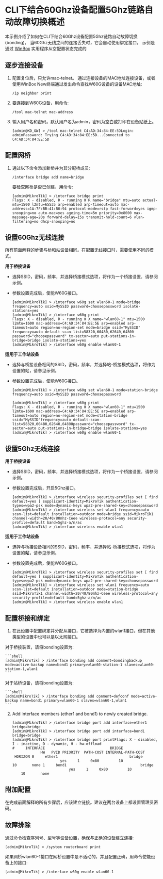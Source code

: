 # CLI下结合60Ghz设备配置5Ghz链路自动故障切换概述


本示例介绍了如何在CLI下结合60Ghz设备配置5Ghz链路自动故障切换(bonding)。
当60Ghz无线之间的连接丢失时，它会自动使用绑定接口。
示例是通过 [WinBox](https://mikrotik.com/download) 实用程序从空配置状态完成的

## 逐步连接设备

1.  配置复位后，只允许mac-telnet。
通过连接设备的MAC地址连接设备，或者使用WinBox New终端通过发出命令查找W60G设备的设备MAC地址:
    
    
    ```
    /ip neighbor print
    ```
    
2.  要连接到W60G设备，用命令:
   

    ```
    /tool mac-telnet mac-address
    ```

    
3.  输入用户名和密码。默认用户名为admin，密码为空白或打印在设备贴纸上。
    

    ```
    [admin@KD_GW] > /tool mac-telnet C4:AD:34:84:EE:5DLogin: adminPassword: Trying C4:AD:34:84:EE:5D...Connected to C4:AD:34:84:EE:5D
    ```
   

## 配置网桥



1.  通过以下命令添加新桥并为其分配桥成员:
    

    ```
    /interface bridge add name=bridge
    ```
   
    要检查网桥是否已创建，用命令:
    
    
    ```shell
    [admin@MikroTik] > /interface bridge print
    Flags: X - disabled, R - running 0 R name="bridge" mtu=auto actual-mtu=1500 l2mtu=65535 arp=enabled arp-timeout=auto mac-address=1A:7F:BB:41:B0:94 protocol-mode=rstp fast-forward=yes igmp-snooping=no auto-mac=yes ageing-time=5m priority=0x8000 max-message-age=20s forward-delay=15s transmit-hold-count=6 vlan-filtering=no dhcp-snooping=no 
    ```
  

## 设置60Ghz无线连接



所有前面解释的步骤与桥和站设备相同。在配置无线接口时，需要使用不同的模式。

**用于桥接设备**

- 选择SSID，密码，频率，并选择桥接模式选项，将作为一个桥接设置，请参阅示例。
- 参数设置完成后，使能W60G接口。
    
    ```shell
    [admin@MikroTik] > /interface w60g set wlan60-1 mode=bridge frequency=auto ssid=MySSID password=choosepassword isolate-stations=yes
    [admin@MikroTik] > /interface w60g print
    Flags: X - disabled, R - running 0 X name="wlan60-1" mtu=1500 l2mtu=1600 mac-address=C4:AD:34:84:EE:5E arp=enabled arp-timeout=auto region=no-region-set mode=bridge ssid="MySSID" frequency=auto default-scan-list=58320,60480,62640,64800 password="choosepassword" tx-sector=auto put-stations-in-bridge=bridge isolate-stations=yes
    [admin@MikroTik] > /interface w60g enable wlan60-1
    ```

    

**适用于工作站设备**

- 选择与桥接设备相同的SSID，密码，频率，并选择站-桥接模式选项，将作为设置的站，请参见示例。
- 参数设置完成后，使能W60G接口。
    
    
    ```shell
    [admin@MikroTik] > /interface w60g set wlan60-1 mode=station-bridge frequency=auto ssid=MySSID password=choosepassword                           
    [admin@MikroTik] > /interface w60g print
    Flags: X - disabled, R - running 0 X name="wlan60-1" mtu=1500 l2mtu=1600 mac-address=C4:AD:34:84:EE:5E arp=enabled arp-timeout=auto region=no-region-set mode=station-bridge ssid="MySSID"frequency=auto default-scan-list=58320,60480,62640,64800password="choosepassword" tx-sector=auto put-stations-in-bridge=bridge isolate-stations=yes
    [admin@MikroTik] > /interface w60g enable wlan60-1
    ```
    

## 设置5Ghz无线连接



**用于桥接设备**

- 选择SSID，密码，频率，并选择桥接模式选项，将作为一个桥接设置，请参阅示例。
- 参数设置完成后，开启5Ghz接口。
    
    
    ```shell
    [admin@MikroTik] > /interface wireless security-profiles set [ find default=yes ] supplicant-identity=MikroTik authentication-types=wpa2-psk mode=dynamic-keys wpa2-pre-shared-key=choosepassword
    [admin@MikroTik] > /interface wireless set wlan1 frequency=auto scan-list=default installation=outdoor mode=bridge ssid=MikroTik1 channel-width=20/40/80mhz-Ceee wireless-protocol=any security-profile=default band=5ghz-a/n/ac 
    [admin@MikroTik] > /interface wireless enable wlan1
    ```
    

**适用于工作站设备**

- 选择与桥接设备相同的SSID，密码，频率，并选择站-桥接模式选项，将作为设置的**站**，请参见示例。
- 参数设置完成后，使能W60G接口。
    
    
    ```shell
    [admin@MikroTik] > /interface wireless security-profiles set [ find default=yes ] supplicant-identity=MikroTik authentication-types=wpa2-psk mode=dynamic-keys wpa2-pre-shared-key=choosepassword
    [admin@MikroTik] > /interface wireless set wlan1 frequency=auto scan-list=default installation=outdoor mode=station-bridge ssid=MikroTik1 channel-width=20/40/80mhz-Ceee wireless-protocol=any security-profile=default band=5ghz-a/n/ac
    [admin@MikroTik] > /interface wireless enable wlan1
    ```
    

## 配置桥接和绑定



1.  在此设置中配置绑定并分配从接口，它被选择为内置的wlan1接口，但在其他类型的设置中也可以是以太网接口。

对于桥接装置，请将bonding设置为:

    ```shell
    [admin@MikroTik] > /interface bonding add comment=bondingbackup mode=active-backup name=bond1 primary=wlan60-station-1 slaves=wlan60-station-1,wlan1
    ```

    
对于站桥设备，请将bonding设置为:
    

    ```shell
    [admin@MikroTik] > /interface bonding add comment=defconf mode=active-backup name=bond1 primary=wlan60-1 slaves=wlan60-1,wlan1
    ```

    
2.  Add interface members (ether1 and bond1) to newly created bridge. 
    
    
    ```shell
    [admin@MikroTik] > /interface bridge port add interface=ether1 bridge=bridge 
    [admin@MikroTik] > /interface bridge port add interface=bond1  bridge=bridge 
    [admin@MikroTik] > /interface bridge port printFlags: X - disabled, I - inactive, D - dynamic, H - hw-offload  
    #     INTERFACE                              BRIDGE                              HW   PVID PRIORITY  PATH-COST INTERNAL-PATH-COST    HORIZON 0     ether1                                 bridge                             yes     1     0x80         10                 10       none 1     bond1                                  bridge                             yes     1     0x80         10                 10       none
    ```

    

## 附加配置



在完成前面解释的所有步骤后，应该建立链接。建议在两台设备上都设置管理员密码。

## 故障排除



通过命令检查序列号、型号等设备设置，确保与正确的设备建立连接:


```
[admin@MikroTik] > /system routerboard print
```

如果网桥wlan60-1接口在网桥设置中是不活动的，并且配置正确，用命令使能设备上的接口:


```
[admin@MikroTik] > /interface w60g enable wlan60-1
```
